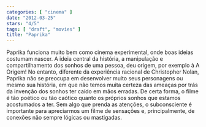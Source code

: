 ```yaml
---
categories: [ "cinema" ]
date: "2012-03-25"
stars: "4/5"
tags: [ "draft", "movies" ]
title: "Paprika"
---
```

Paprika funciona muito bem como cinema experimental, onde boas ideias
costumam nascer. A ideia central da história, a manipulação e
compartilhamento dos sonhos de uma pessoa, deu origem, por exemplo à
A Origem! No entanto, diferente da experiência racional de Christopher
Nolan, Paprika não se preocupa em desenvolver muito seus personagens ou
mesmo sua história, em que não temos muita certeza das ameaças por
trás da invenção dos sonhos ter caído em mãos erradas. De certa
forma, o filme é tão poético ou tão caótico quanto os próprios
sonhos que estamos acostumados a ter. Sem algo que prenda as atenções,
o subconsciente é importante para apreciarmos um filme de sensações e,
principalmente, de conexões não sempre lógicas ou mastigadas.

